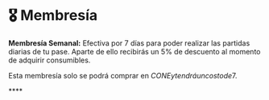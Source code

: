 # 🎖 Membresía

**Membresía Semanal:** Efectiva por 7 días para poder realizar las partidas diarias de tu pase. Aparte de ello recibirás un 5% de descuento  al momento de adquirir consumibles.

Esta membresía solo se podrá comprar en $CONE y tendrá un costo de 7$.

&#x20;                                                                    ****                                                                    &#x20;
